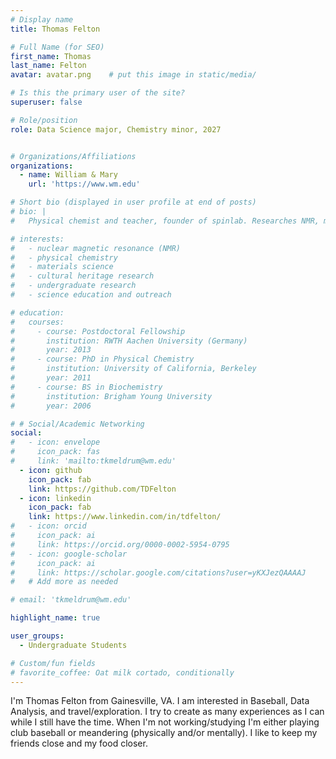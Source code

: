 ```yaml
---
# Display name
title: Thomas Felton

# Full Name (for SEO)
first_name: Thomas
last_name: Felton
avatar: avatar.png    # put this image in static/media/

# Is this the primary user of the site?
superuser: false

# Role/position
role: Data Science major, Chemistry minor, 2027


# Organizations/Affiliations
organizations:
  - name: William & Mary
    url: 'https://www.wm.edu'

# Short bio (displayed in user profile at end of posts)
# bio: |
#   Physical chemist and teacher, founder of spinlab. Researches NMR, materials, and student-driven discovery.

# interests:
#   - nuclear magnetic resonance (NMR)
#   - physical chemistry
#   - materials science
#   - cultural heritage research
#   - undergraduate research
#   - science education and outreach

# education:
#   courses:
#     - course: Postdoctoral Fellowship
#       institution: RWTH Aachen University (Germany)
#       year: 2013
#     - course: PhD in Physical Chemistry
#       institution: University of California, Berkeley
#       year: 2011
#     - course: BS in Biochemistry
#       institution: Brigham Young University
#       year: 2006

# # Social/Academic Networking
social:
#   - icon: envelope
#     icon_pack: fas
#     link: 'mailto:tkmeldrum@wm.edu'
  - icon: github
    icon_pack: fab
    link: https://github.com/TDFelton
  - icon: linkedin
    icon_pack: fab
    link: https://www.linkedin.com/in/tdfelton/
#   - icon: orcid
#     icon_pack: ai
#     link: https://orcid.org/0000-0002-5954-0795
#   - icon: google-scholar
#     icon_pack: ai
#     link: https://scholar.google.com/citations?user=yKXJezQAAAAJ
#   # Add more as needed

# email: 'tkmeldrum@wm.edu'

highlight_name: true

user_groups:
  - Undergraduate Students

# Custom/fun fields
# favorite_coffee: Oat milk cortado, conditionally
---
```

I'm Thomas Felton from Gainesville, VA. I am interested in Baseball, Data Analysis, and travel/exploration. I try to create as many experiences as I can while I still have the time. When I'm not working/studying I'm either playing club baseball or meandering (physically and/or mentally). I like to keep my friends close and my food closer. 